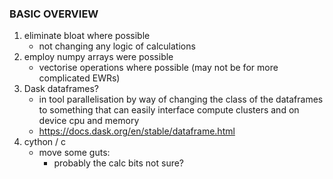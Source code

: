 ### BASIC OVERVIEW ####
 1. eliminate bloat where possible
    - not changing any logic of calculations 
 3. employ numpy arrays were possible
     - vectorise operations where possible (may not be for more complicated EWRs)
  4. Dask dataframes?
     - in tool parallelisation by way of changing the class of the dataframes to something that can easily interface compute clusters and on device cpu and memory
     - https://docs.dask.org/en/stable/dataframe.html
  5. cython / c 
     - move some guts:
       - probably the calc bits not sure? 
